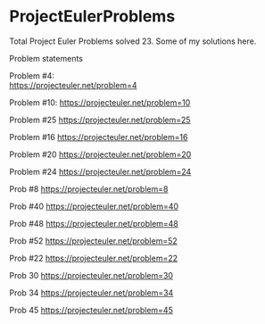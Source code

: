 # ProjectEulerProblems
Total Project Euler Problems solved 23. Some of my solutions here. 

Problem statements

Problem #4:  
https://projecteuler.net/problem=4

Problem #10: 
https://projecteuler.net/problem=10

Problem #25 
https://projecteuler.net/problem=25

Problem #16 
https://projecteuler.net/problem=16

Problem #20 
https://projecteuler.net/problem=20

Problem #24 
https://projecteuler.net/problem=24

Prob #8 
https://projecteuler.net/problem=8

Prob #40
https://projecteuler.net/problem=40

Prob #48
https://projecteuler.net/problem=48

Prob #52 
https://projecteuler.net/problem=52

Prob #22 
https://projecteuler.net/problem=22

Prob 30 
https://projecteuler.net/problem=30

Prob 34 
https://projecteuler.net/problem=34

Prob 45 
https://projecteuler.net/problem=45
